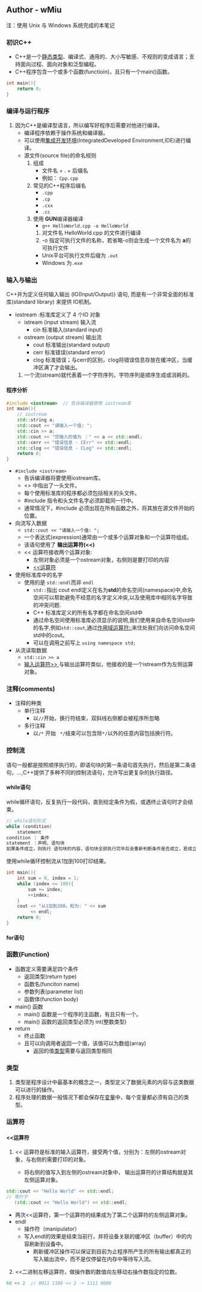 ## Author - wMiu
注：使用 Unix 与 Windows 系统完成的本笔记

### 初识C++
   - C++是一个[静态类型](#)、编译式、通用的、大小写敏感、不规则的变成语言；支持面向过程、面向对象和泛型编程。
   - C++程序包含一个或多个函数(functioin)，且只有一个main()函数。
```C++
int main(){
    return 0;
}
```

### 编译与运行程序
1. 因为C++是编译型语言，所以编写好程序后需要对他进行编译。
   - 编译程序依赖于操作系统和编译器。
   - 可以使用[集成开发环境](#集成开发环境)(IntegratedDeveloped Environment,IDE)进行编译。
   - 源文件(source file)的命名规则
      1. 组成
         - 文件名 + . + 后缀名
         - 例如： `Cpp.cpp`
      2. 常见的C++程序后缀名
         - `.cpp`
         - `.cp`
         - `.cxx`
         - `.cc`
      3. 使用 **GUN**编译器编译
         - `g++ HelloWorld.cpp -o HelloWorld`
         1. 对文件名 HelloWorld.cpp 的文件进行编译
         2. -o 指定可执行文件的名称，若省略-o则会生成一个文件名为 **a**的可执行文件
         - Unix平台可执行文件后缀为 `.out`
         - Windows 为`.exe`
   
### 输入与输出
C++并为定义任何输入输出 (IO(Input/Output)) 语句, 而是有一个非常全面的标准库(standard library) 来提供 IO机制。
- iostream :标准库定义了 4 个IO 对象 
   - istream (input stream) 输入流
      - cin 标准输入(standard input)
   - ostream (output stream) 输出流
      - cout 标准输出(standard output)
      - cerr 标准错误(standard error)
      - clog 标准错误；与cerr的区别，clog将错误信息存放在缓冲区，当缓冲区满了才会输出。
   1. 一个流(stream)就代表着一个字符序列，字符序列是顺序生成或消耗的。
   
#### 程序分析
```C++
#include <iostream>  // 告诉编译器使用 iostream库
int main(){
    // iostream
    std::string a;
    std::cout << "请输入一个值: ";
    std::cin >> a;
	std::cout << "您输入的值为 ：" << a << std::endl;
	std::cerr << "错误信息 - CErr" << std::endl;
	std::clog << "错误信息 - CLog" << std::endl;
    return 0;
}
```
- `#include <iostream>`
   - 告诉编译器将要使用iostream库。
   - <> 中指出了一头文件。
   - 每个使用标准库的程序都必须包括相关的头文件。
   - #include 指令和头文件名字必须卸载同一行中。
   - 通常情况下，#include 必须出现在所有函数之外，将其放在源文件开始的位置。
- 向流写入数据
   - `std::cout << "请输入一个值: ";`
   - 一个表达式(expression)通常由一个或多个运算对象和一个运算符组成。
   - 该语句使用了 **输出运算符(<<)**
   - << 运算符接收两个运算对象:
      - 左侧对象必须是一个ostream对象，右侧则是要打印的内容
      - [<<运算符](#<<运算符)
- 使用标准库中的名字
   - 使用的是 `std::endl`而非 `endl`
     - `std::`指出 cout endl定义在名为**std**的命名空间(namespace)中,命名空间可以帮助避免不经意的名字定义冲突,以及使用库中相同名字导致的冲突问题.
     - C++ 标准库定义的所有名字都在命名空间std中
     - 通过命名空间使用标准库必须显示的说明,我们使用来自命名空间std中的名字,例如`std::cout`,通过[作用域运算符::](#作用域运算符)来住处我们向访问命名空间std中的cout。
     - 可以在调用之前写上 `using namespace std;`
- 从流读取数据
   - `std::cin >> a`
   - [输入运算符>> ](#输入运算符>>)与输出运算符类似，他接收的是一个istream作为左侧运算对象。

### 注释(comments)
- 注释的种类
   - 单行注释
      - 以`//`开始，换行符结束，双斜线右侧都会被程序所忽略
   - 多行注释
      - 以`/*` 开始 ` */`结束可以包含除`*/`以外的任意内容包括换行符。

### 控制流
语句一般都是按照顺序执行的，即语句块的第一条语句首先执行，然后是第二条语句，...,C++提供了多种不同的控制流语句，允许写出更复杂的执行路径。

#### while语句
while循环语句，反复执行一段代码，直到给定条件为假，或遇终止语句时才会结束。

```C++
// while语句形式
while (condition)
    statement
condition ： 条件
statement ：声明，语句块
如果条件成立，则执行 语句块的内容，语句块全部执行完毕后会重新判断条件是否成立，若成立则继续执行语句块内容，直到条件不成立则终止此次循环。
```

使用while循环控制流从1加到100打印结果。

```C++
int main(){
	int sum = 0, index = 1;
	while (index <= 100){
		sum += index;
		++index;
	}
	cout << "从1加到100，和为: " << sum
	     << endl;
	return 0;
}
```

#### for语句


### 函数(Function)
   - 函数定义需要满足四个条件
      - 返回类型(return type)
      - 函数名(funciton name)
      - 参数列表(parameter list)
      - 函数体(function body)
   - main() 函数
      - main() 函数是一个程序的主函数，有且只有一个。
      - main() 函数的返回类型必须为 int(整数类型)
   - return
      - 终止函数
      - 且可以向调用者返回一个值，该值可以为数组(array)
        - 返回的值[类型](#类型)需要与返回类型相同


### 类型
1. 类型是程序设计中最基本的概念之一，类型定义了数据元素的内容与这类数据可以进行的操作。
2. 程序处理的数据一般情况下都会保存在[变量](#变量)中，每个变量都必须有自己的类型。

### 运算符
#### <<运算符
1. << 运算符是标准的输入运算符，接受两个值，分别为：左侧的ostream对象，与右侧的需要打印的对象。
   
   - 将右侧的值写入到左侧的ostream对象中， 输出运算符的计算结构就是其左侧运算对象。
```C++
std::cout << "Hello World" << std::endl;
// 等价于
   (std::cout << "Hello World") << std::endl;
```
   - 两次<<运算符，第一个运算符的结果成为了第二个运算符的左侧运算对象。
   - endl
     - 操作符（manipulator）
     - 写入endl的效果是结束当前行，并将设备关联的缓冲区（buffer）中的内容刷新到设备中。
       - 刷新缓冲区操作可以保证到目前为止程序所产生的所有输出都真正的写入输出流中，而不是仅停留在内存中等待写入流。


2. <<二进制左移运算符，做操作数的数值向左移动右操作数指定的位数。
```C++
60 << 2  // 0011 1100 << 2 -> 1111 0000 
```